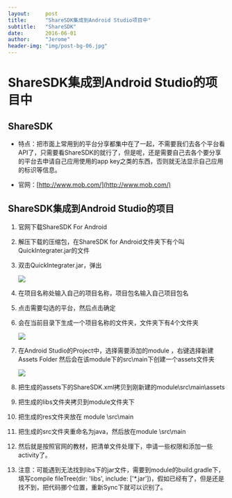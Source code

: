 ```yaml
---
layout:     post
title:      "ShareSDK集成到Android Studio项目中"
subtitle:   "ShareSDK"
date:       2016-06-01 
author:     "Jerome"
header-img: "img/post-bg-06.jpg"
---
```


# ShareSDK集成到Android Studio的项目中

## ShareSDK

- 特点：把市面上常用到的平台分享都集中在了一起，不需要我们去各个平台看API了，只需要看ShareSDK的就行了，但是呢，还是需要自己去各个要分享的平台去申请自己应用使用的app key之类的东西，否则就无法显示自己应用的标识等信息。

- 官网：[http://www.mob.com/](http://www.mob.com/)

## ShareSDK集成到Android Studio的项目

1. 官网下载ShareSDK For Android
2. 解压下载的压缩包，在ShareSDK for Android文件夹下有个叫QuickIntegrater.jar的文件
3. 双击QuickIntegrater.jar，弹出

	![](http://i.imgur.com/KP1T7AA.png)
4. 在项目名称处输入自己的项目名称，项目包名输入自己项目包名
5. 点击需要勾选的平台，然后点击确定
6. 会在当前目录下生成一个项目名称的文件夹，文件夹下有4个文件夹

	![](http://i.imgur.com/c3IpFkG.png)

7. 在Android Studio的Project中，选择需要添加的module ，右键选择新建Assets Folder
然后会在该module下的src\main下创建一个assets文件夹

	![](http://i.imgur.com/52Xos1w.jpg)

8. 把生成的assets下的ShareSDK.xml拷贝到刚新建的module\src\main\assets
9. 把生成的libs文件夹拷贝到module文件夹下
10. 把生成的res文件夹放在 module \src\main
11. 把生成的src文件夹重命名为java，然后放在module \src\main
12. 然后就是按照官网的教材，把清单文件处理下，申请一些权限和添加一些activity了。
13. 注意：可能遇到无法找到libs下的jar文件，需要到module的build.gradle下，填写compile fileTree(dir: 'libs', include: ['*.jar'])，假如已经有了，但是还是找不到，把代码挪个位置，重新Sync下就可以识别了。
